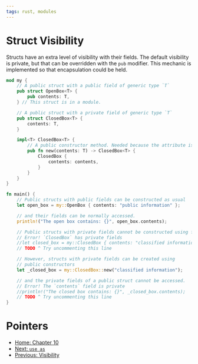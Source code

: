 ```yaml
---
tags: rust, modules
---
```

# Struct Visibility

Structs have an extra level of visibility with their fields. The default visibility is private, but that can be overridden with the `pub` modifier. This mechanic is implemented so that encapsulation could be held.

```rust
mod my {
    // A public struct with a public field of generic type `T`
    pub struct OpenBox<T> {
        pub contents: T,
    } // This struct is in a module.

    // A public struct with a private field of generic type `T`
    pub struct ClosedBox<T> {
        contents: T,
    }

    impl<T> ClosedBox<T> {
        // A public constructor method. Needed because the attribute is private
        pub fn new(contents: T) -> ClosedBox<T> {
            ClosedBox {
                contents: contents,
            }
        }
    }
}

fn main() {
    // Public structs with public fields can be constructed as usual
    let open_box = my::OpenBox { contents: "public information" };

    // and their fields can be normally accessed.
    println!("The open box contains: {}", open_box.contents);

    // Public structs with private fields cannot be constructed using field names.
    // Error! `ClosedBox` has private fields
    //let closed_box = my::ClosedBox { contents: "classified information" };
    // TODO ^ Try uncommenting this line

    // However, structs with private fields can be created using
    // public constructors
    let _closed_box = my::ClosedBox::new("classified information");

    // and the private fields of a public struct cannot be accessed.
    // Error! The `contents` field is private
    //println!("The closed box contains: {}", _closed_box.contents);
    // TODO ^ Try uncommenting this line
}
```

# Pointers
- [Home: Chapter 10](ch10_00_modules.md)
- [Next: `use as`](ch10_03_use_declaration.md)
- [Previous: Visibility](ch10_01_visibility.md)
